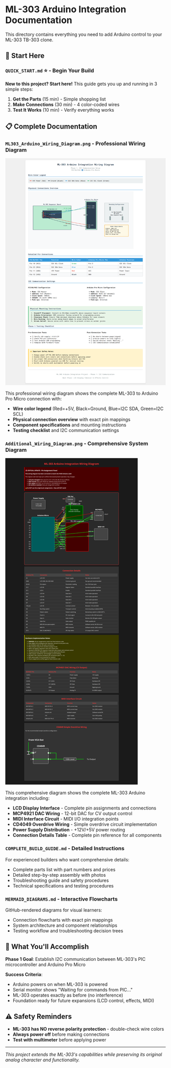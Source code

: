 # ML-303 Arduino Integration Documentation

This directory contains everything you need to add Arduino control to your ML-303 TB-303 clone.

## 🚀 Start Here

### **`QUICK_START.md`** ⭐ - Begin Your Build

**New to this project? Start here!** This guide gets you up and running in 3 simple steps:
1. **Get the Parts** (15 min) - Simple shopping list
2. **Make Connections** (30 min) - 4 color-coded wires  
3. **Test It Works** (10 min) - Verify everything works

## 📋 Complete Documentation

### **`ML303_Arduino_Wiring_Diagram.png`** - Professional Wiring Diagram

![ML-303 Arduino Integration Wiring Diagram](ML303_Arduino_Wiring_Diagram.png)

This professional wiring diagram shows the complete ML-303 to Arduino Pro Micro connection with:
- **Wire color legend** (Red=+5V, Black=Ground, Blue=I2C SDA, Green=I2C SCL)
- **Physical connection overview** with exact pin mappings
- **Component specifications** and mounting instructions
- **Testing checklist** and I2C communication settings

### **`Additional_Wiring_Diagram.png`** - Comprehensive System Diagram

![Additional ML-303 Arduino Integration Diagram](Additional_Wiring_Diagram.png)

This comprehensive diagram shows the complete ML-303 Arduino integration including:
- **LCD Display Interface** - Complete pin assignments and connections
- **MCP4921 DAC Wiring** - 12-bit DAC for CV output control
- **MIDI Interface Circuit** - MIDI I/O integration points
- **CD4049 Overdrive Wiring** - Simple overdrive circuit implementation
- **Power Supply Distribution** - +12V/+5V power routing
- **Connection Details Table** - Complete pin reference for all components

### **`COMPLETE_BUILD_GUIDE.md`** - Detailed Instructions

For experienced builders who want comprehensive details:
- Complete parts list with part numbers and prices
- Detailed step-by-step assembly with photos
- Troubleshooting guide and safety procedures
- Technical specifications and testing procedures

### **`MERMAID_DIAGRAMS.md`** - Interactive Flowcharts

GitHub-rendered diagrams for visual learners:
- Connection flowcharts with exact pin mappings
- System architecture and component relationships  
- Testing workflow and troubleshooting decision trees

## 🎯 What You'll Accomplish

**Phase 1 Goal**: Establish I2C communication between ML-303's PIC microcontroller and Arduino Pro Micro

**Success Criteria**:
- Arduino powers on when ML-303 is powered
- Serial monitor shows "Waiting for commands from PIC..."
- ML-303 operates exactly as before (no interference)
- Foundation ready for future expansions (LCD control, effects, MIDI)

## ⚠️ Safety Reminders

- **ML-303 has NO reverse polarity protection** - double-check wire colors
- **Always power off** before making connections
- **Test with multimeter** before applying power

---

*This project extends the ML-303's capabilities while preserving its original analog character and functionality.*